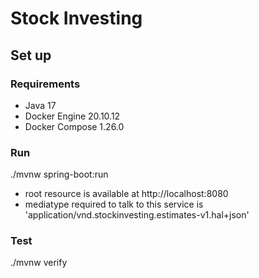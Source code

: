 # Stock Investing

## Set up

### Requirements
* Java 17
* Docker Engine 20.10.12
* Docker Compose 1.26.0

### Run
./mvnw spring-boot:run

* root resource is available at http://localhost:8080
* mediatype required to talk to this service is 'application/vnd.stockinvesting.estimates-v1.hal+json'

### Test
./mvnw verify
